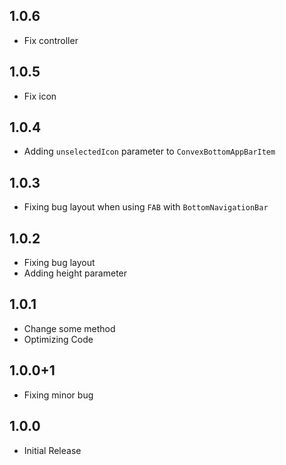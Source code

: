 ## 1.0.6

- Fix controller

## 1.0.5

- Fix icon

## 1.0.4

- Adding `unselectedIcon` parameter to `ConvexBottomAppBarItem`

## 1.0.3

- Fixing bug layout when using `FAB` with `BottomNavigationBar`

## 1.0.2

- Fixing bug layout
- Adding height parameter

## 1.0.1

- Change some method
- Optimizing Code

## 1.0.0+1

- Fixing minor bug

## 1.0.0

- Initial Release
